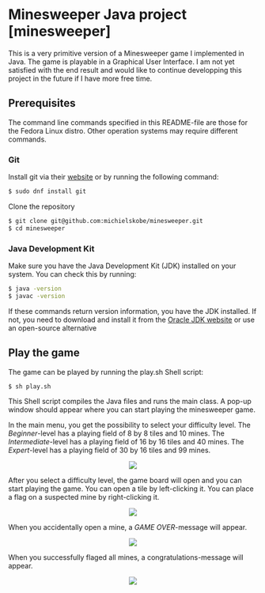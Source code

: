 # Minesweeper Java project [minesweeper]

This is a very primitive version of a Minesweeper game I implemented in Java. The game is playable in a Graphical User Interface. I am not yet satisfied with the end result and would like to continue developping this project in the future if I have more free time. 

## Prerequisites

The command line commands specified in this README-file are those for the Fedora Linux distro. Other operation systems may require different commands.

### Git

Install git via their [website](https://git-scm.com/) or by running the following command:

```bash
$ sudo dnf install git
```
Clone the repository

```bash
$ git clone git@github.com:michielskobe/minesweeper.git
$ cd minesweeper
```

### Java Development Kit 

Make sure you have the Java Development Kit (JDK) installed on your system. You can check this by running:

```bash
$ java -version
$ javac -version
```

If these commands return version information, you have the JDK installed. If not, you need to download and install it from the [Oracle JDK website](https://www.oracle.com/java/technologies/javase-downloads.html) or use an open-source alternative

## Play the game

The game can be played by running the play.sh Shell script:

```bash
$ sh play.sh
```

This Shell script compiles the Java files and runs the main class. A pop-up window should appear where you can start playing the minesweeper game. 

In the main menu, you get the possibility to select your difficulty level. The _Beginner_-level has a playing field of 8 by 8 tiles and 10 mines. The _Intermediate_-level has a playing field of 16 by 16 tiles and 40 mines. The _Expert_-level has a playing field of 30 by 16 tiles and 99 mines.

<p align="center">
  <img src = "https://github.com/michielskobe/minesweeper/assets/146984416/6c29b3bb-2b89-4b86-a38e-f5fb53a826ff" />
</p>

After you select a difficulty level, the game board will open and you can start playing the game. You can open a tile by left-clicking it. You can place a flag on a suspected mine by right-clicking it.

<p align="center">
  <img src = "https://github.com/michielskobe/minesweeper/assets/146984416/c1bc76a8-6160-4425-b67f-460ed77a1bf2" />
</p>

When you accidentally open a mine, a _GAME OVER_-message will appear.

<p align="center">
  <img src = "https://github.com/michielskobe/minesweeper/assets/146984416/46cc91b3-cb87-41cb-b373-69d5ab14ae6e" />
</p>

When you successfully flaged all mines, a congratulations-message will appear.

<p align="center">
  <img src = "https://github.com/michielskobe/minesweeper/assets/146984416/26ca8236-9461-4cfa-adb5-29abeaf8fc15" />
</p>






